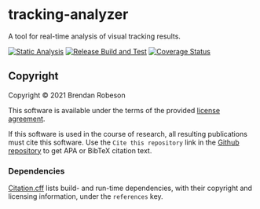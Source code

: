 # tracking-analyzer

A tool for real-time analysis of visual tracking results.

[![Static Analysis](https://github.com/brobeson/tracking-analyzer/actions/workflows/static_analysis.yml/badge.svg)](https://github.com/brobeson/tracking-analyzer/actions/workflows/static_analysis.yml)
[![Release Build and Test](https://github.com/brobeson/tracking-analyzer/actions/workflows/build.yml/badge.svg)](https://github.com/brobeson/tracking-analyzer/actions/workflows/build.yml)
[![Coverage Status](https://coveralls.io/repos/github/brobeson/tracking-analyzer/badge.svg)](https://coveralls.io/github/brobeson/tracking-analyzer)

## Copyright

Copyright © 2021 Brendan Robeson

This software is available under the terms of the provided [license agreement](license).

If this software is used in the course of research, all resulting publications
must cite this software.  Use the `Cite this repository` link in the
[Github repository](https://github.com/brobeson/tracking-analyzer) to get APA or
BibTeX citation text.

### Dependencies

[Citation.cff](citation.cff) lists build- and run-time dependencies, with their
copyright and licensing information, under the `references` key.
